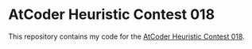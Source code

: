 # AtCoder Heuristic Contest 018

This repository contains my code for the [AtCoder Heuristic Contest 018](https://atcoder.jp/contests/ahc018).
